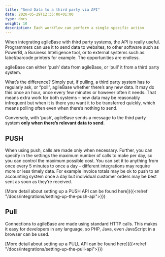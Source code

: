 ```yaml
---
title: "Send Data to a third party via API"
date: 2020-05-29T12:35:00+01:00
type: docs
weight: 10
description: Each workflow can perform a single specific action
---
```


When integrating agileBase with third party systems, the API is really useful. Programmers can use it to send data to websites, to other software such as PowerBI, a  Business Intelligence tool, or to external systems such as label/barcode printers for example. The opportunities are endless.

agileBase can either ‘push’ data from agileBase, or ‘pull’ it from a third party system.

What’s the difference? Simply put, if pulling, a third party system has to regularly ask, or “poll”, agileBase whether there’s any new data. It may do this once an hour, once every few minutes or however often it needs. That means extra work for both systems – new data may be reasonably infrequent but when it is there you want it to be transferred quickly, which means polling often even when there’s nothing to send.

Conversely, with ‘push’, agileBase sends a message to the third party system **only when there’s relevant data to send**.


## PUSH
When using push, calls are made only when necessary. Further, you can specify in the settings the maximum number of calls to make per day, so you can control the maximum possible cost. You can set it to anything from once every 5 minutes to once a day – different integrations may require more or less timely data. For example invoice totals may be ok to push to an accounting system once a day but individual customer orders may be best sent as soon as they’re received.

[More detail about setting up a PUSH API can be found here]({{<relref "/docs/integrations/setting-up-the-push-api">}})

## Pull

Connections to agileBase are made using standard HTTP calls. This makes it easy for developers in any language, so PHP, Java, even JavaScript in a browser can be used.

[More detail about setting up a PULL API can be found here]({{<relref "/docs/integrations/setting-up-the-pull-api">}})
